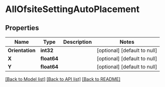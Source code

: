 # AllOfsiteSettingAutoPlacement

## Properties
Name | Type | Description | Notes
------------ | ------------- | ------------- | -------------
**Orientation** | **int32** |  | [optional] [default to null]
**X** | **float64** |  | [optional] [default to null]
**Y** | **float64** |  | [optional] [default to null]

[[Back to Model list]](../README.md#documentation-for-models) [[Back to API list]](../README.md#documentation-for-api-endpoints) [[Back to README]](../README.md)

